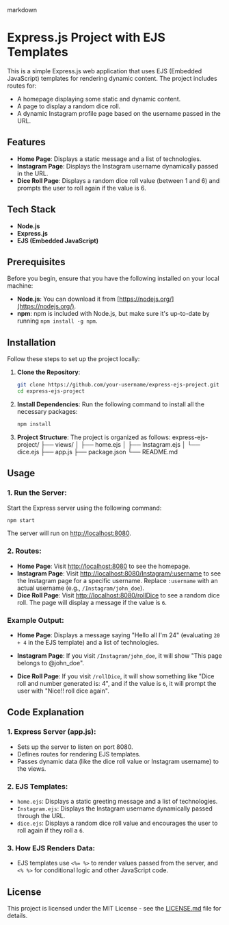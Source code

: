 markdown
# Express.js Project with EJS Templates

This is a simple Express.js web application that uses EJS (Embedded JavaScript) templates for rendering dynamic content. The project includes routes for:
- A homepage displaying some static and dynamic content.
- A page to display a random dice roll.
- A dynamic Instagram profile page based on the username passed in the URL.

## Features
- **Home Page**: Displays a static message and a list of technologies.
- **Instagram Page**: Displays the Instagram username dynamically passed in the URL.
- **Dice Roll Page**: Displays a random dice roll value (between 1 and 6) and prompts the user to roll again if the value is 6.

## Tech Stack
- **Node.js**
- **Express.js**
- **EJS (Embedded JavaScript)**

## Prerequisites

Before you begin, ensure that you have the following installed on your local machine:

- **Node.js**: You can download it from [https://nodejs.org/](https://nodejs.org/).
- **npm**: npm is included with Node.js, but make sure it's up-to-date by running `npm install -g npm`.

## Installation

Follow these steps to set up the project locally:

1. **Clone the Repository**:
    ```bash
    git clone https://github.com/your-username/express-ejs-project.git
    cd express-ejs-project
    ```

2. **Install Dependencies**:
    Run the following command to install all the necessary packages:
    ```bash
    npm install
    ```

3. **Project Structure**:
    The project is organized as follows:
    express-ejs-project/
    ├── views/
    │   ├── home.ejs
    │   ├── Instagram.ejs
    │   └── dice.ejs
    ├── app.js
    ├── package.json
    └── README.md

## Usage

### 1. **Run the Server**:
   Start the Express server using the following command:
   ```bash
   npm start
   ```

   The server will run on [http://localhost:8080](http://localhost:8080).

### 2. **Routes**:
   - **Home Page**: Visit [http://localhost:8080](http://localhost:8080) to see the homepage.
   - **Instagram Page**: Visit [http://localhost:8080/Instagram/:username](http://localhost:8080/Instagram/:username) to see the Instagram page for a specific username. Replace `:username` with an actual username (e.g., `/Instagram/john_doe`).
   - **Dice Roll Page**: Visit [http://localhost:8080/rollDice](http://localhost:8080/rollDice) to see a random dice roll. The page will display a message if the value is `6`.

### Example Output:

- **Home Page**: Displays a message saying "Hello all I'm 24" (evaluating `20 + 4` in the EJS template) and a list of technologies.
  
- **Instagram Page**: If you visit `/Instagram/john_doe`, it will show "This page belongs to @john_doe".

- **Dice Roll Page**: If you visit `/rollDice`, it will show something like "Dice roll and number generated is: 4", and if the value is `6`, it will prompt the user with "Nice!! roll dice again".

## Code Explanation

### 1. **Express Server (app.js)**:
   - Sets up the server to listen on port 8080.
   - Defines routes for rendering EJS templates.
   - Passes dynamic data (like the dice roll value or Instagram username) to the views.

### 2. **EJS Templates**:
   - `home.ejs`: Displays a static greeting message and a list of technologies.
   - `Instagram.ejs`: Displays the Instagram username dynamically passed through the URL.
   - `dice.ejs`: Displays a random dice roll value and encourages the user to roll again if they roll a `6`.

### 3. **How EJS Renders Data**:
   - EJS templates use `<%= %>` to render values passed from the server, and `<% %>` for conditional logic and other JavaScript code.

## License

This project is licensed under the MIT License - see the [LICENSE.md](LICENSE.md) file for details.
